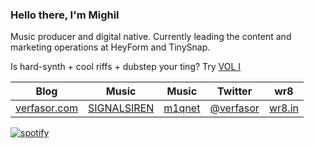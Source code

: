 <p>
  <h3>Hello there, I'm Mighil</h3>
<p dir="auto">Music producer and digital native. Currently leading the content and marketing operations at HeyForm and TinySnap.</p>
<p dir="auto">Is hard-synth + cool riffs + dubstep your ting? Try <a href="https://signalsiren.bandcamp.com/album/vol-i">VOL I</a></p>
  <p>  
   <table data-sourcepos="7:1-9:205">
<thead>
<tr data-sourcepos="7:1-7:43">
<th data-sourcepos="7:2-7:8">Blog</th>
<th data-sourcepos="7:10-7:16">Music</th>
<th data-sourcepos="7:18-7:25">Music</th>
<th data-sourcepos="7:27-7:36">Twitter</th>
<th data-sourcepos="7:38-7:43">wr8</th>
</tr>
</thead>
<tbody>
<tr data-sourcepos="9:1-9:205">
<td data-sourcepos="9:2-9:40"><a href="https://verfasor.com/" rel="nofollow">verfasor.com</a></td>
<td data-sourcepos="9:42-9:91"><a href="https://signalsiren.bandcamp.com/" rel="nofollow">SIGNALSIREN</a></td>
<td data-sourcepos="9:93-9:132"><a href="https://m1qnet.bandcamp.com/" rel="nofollow">m1qnet</a></td>
<td data-sourcepos="9:134-9:176"><a href="https://twitter.com/verfasor" rel="nofollow">@verfasor</a></td>
<td data-sourcepos="9:178-9:204"><a href="https://wr8.in/" rel="nofollow">wr8.in</a></td>
</tr>
</tbody>
</table>
  <p>  
  <a href="https://verfasor.com/sqr"><img alt="spotify" src="https://verfasor.com/sqr?qjltwqbhec" /></a>
  </p>
</p>
 
